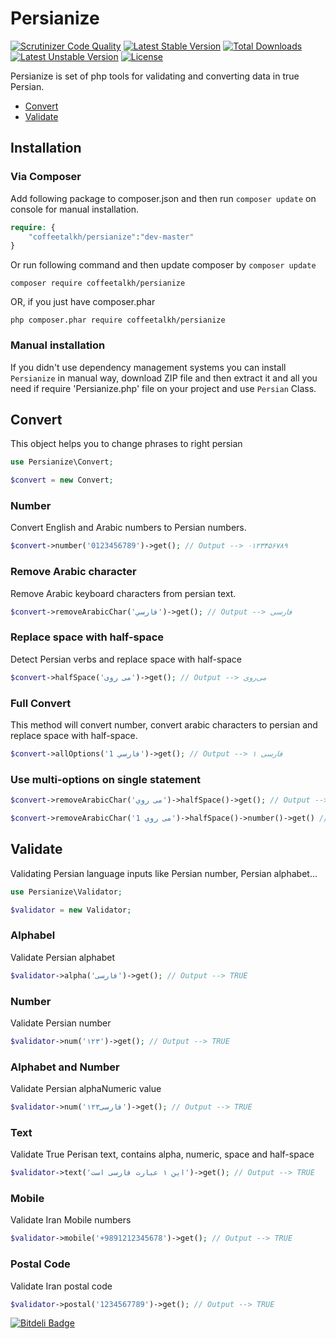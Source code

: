 # Persianize
[![Scrutinizer Code Quality](https://scrutinizer-ci.com/g/coffeetalkh/persianize/badges/quality-score.png?b=master)](https://scrutinizer-ci.com/g/coffeetalkh/persianize/?branch=master)
[![Latest Stable Version](https://poser.pugx.org/coffeetalkh/persianize/v/stable)](https://packagist.org/packages/coffeetalkh/persianize) [![Total Downloads](https://poser.pugx.org/coffeetalkh/persianize/downloads)](https://packagist.org/packages/coffeetalkh/persianize) [![Latest Unstable Version](https://poser.pugx.org/coffeetalkh/persianize/v/unstable)](https://packagist.org/packages/coffeetalkh/persianize) [![License](https://poser.pugx.org/coffeetalkh/persianize/license)](https://packagist.org/packages/coffeetalkh/persianize)

Persianize is set of php tools for validating and converting data in true Persian.

* [Convert](#convert)
* [Validate](#validate)

## Installation

### Via Composer
Add following package to composer.json and then run ```composer update``` on console for manual installation.

```php
require: {
	"coffeetalkh/persianize":"dev-master"
}
```

Or run following command and then update composer by ```composer update```

```
composer require coffeetalkh/persianize
```

OR, if you just have composer.phar

```
php composer.phar require coffeetalkh/persianize
```

### Manual installation
If you didn't use dependency management systems you can install ```Persianize``` in manual way, download ZIP file and then extract it and all you need if require 'Persianize.php' file on your project and use ```Persian``` Class.

## Convert
This object helps you to change phrases to right persian

```php
use Persianize\Convert;

$convert = new Convert;
```

### Number
Convert English and Arabic numbers to Persian numbers.

```php
$convert->number('0123456789')->get(); // Output --> ۰۱۲۳۴۵۶۷۸۹
```

### Remove Arabic character
Remove Arabic keyboard characters from persian text.

```php
$convert->removeArabicChar('فارسي')->get(); // Output --> فارسی
```

### Replace space with half-space
Detect Persian verbs and replace space with half-space
```php
$convert->halfSpace('می روی')->get(); // Output --> می‌روی
```

### Full Convert
This method will convert number, convert arabic characters to persian and replace space with half-space.

```php
$convert->allOptions('فارسي 1')->get(); // Output --> فارسی ۱
```

### Use multi-options on single statement

```php
$convert->removeArabicChar('می روي')->halfSpace()->get(); // Output --> می‌روی

$convert->removeArabicChar('می روي 1')->halfSpace()->number()->get() // Output --> می‌روی ۱
```

## Validate
Validating Persian language inputs like Persian number, Persian alphabet...

```php
use Persianize\Validator;

$validator = new Validator;
```

### Alphabel
Validate Persian alphabet

```php
$validator->alpha('فارسی')->get(); // Output --> TRUE
```

### Number
Validate Persian number

```php
$validator->num('۱۲۳')->get(); // Output --> TRUE
```

### Alphabet and Number
Validate Persian alphaNumeric value

```php
$validator->num('فارسی۱۲۳')->get(); // Output --> TRUE
```

### Text
Validate True Perisan text, contains alpha, numeric, space and half-space

```php
$validator->text('این ۱ عبارت فارسی است')->get(); // Output --> TRUE
```

### Mobile
Validate Iran Mobile numbers

```php
$validator->mobile('+9891212345678')->get(); // Output --> TRUE
```

### Postal Code
Validate Iran postal code

```php
$validator->postal('1234567789')->get(); // Output --> TRUE
```

[![Bitdeli Badge](https://d2weczhvl823v0.cloudfront.net/opencafe/datium/trend.png)](https://bitdeli.com/free "Bitdeli Badge")
